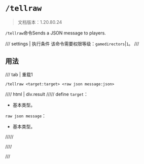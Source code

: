 # `/tellraw`

> 文档版本：1.20.80.24

`/tellraw`命令Sends a JSON message to players.

/// settings | 执行条件
该命令需要权限等级：`gamedirectors`|`1`。
///

## 用法

/// tab | 重载1
```mcfunction
/tellraw <target:target> <raw json message:json>
```

//// html | div.result
///// define
`target`：<!-- md:samp target -->

- 基本类型。

`raw json message`：<!-- md:samp json -->

- 基本类型。


/////

////

///
